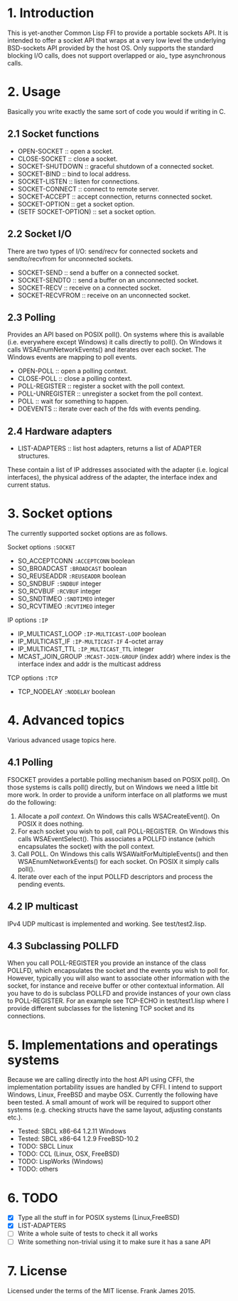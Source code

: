 

# 1. Introduction
This is yet-another Common Lisp FFI to provide a portable sockets API. It is intended to offer a
socket API that wraps at a very low level the underlying BSD-sockets API provided by the host OS.
Only supports the standard blocking I/O calls, does not support overlapped or aio_ type asynchronous calls.

# 2. Usage
Basically you write exactly the same sort of code you would if writing in C.

## 2.1 Socket functions
* OPEN-SOCKET :: open a socket.
* CLOSE-SOCKET :: close a socket. 
* SOCKET-SHUTDOWN :: graceful shutdown of a connected socket. 
* SOCKET-BIND :: bind to local address.
* SOCKET-LISTEN :: listen for connections. 
* SOCKET-CONNECT :: connect to remote server.
* SOCKET-ACCEPT :: accept connection, returns connected socket. 
* SOCKET-OPTION :: get a socket option.
* (SETF SOCKET-OPTION) :: set a socket option.

## 2.2 Socket I/O
There are two types of I/O: send/recv for connected sockets and sendto/recvfrom for unconnected sockets.

* SOCKET-SEND :: send a buffer on a connected socket. 
* SOCKET-SENDTO :: send a buffer on an unconnected socket.
* SOCKET-RECV :: receive on a connected socket.
* SOCKET-RECVFROM :: receive on an unconnected socket. 

## 2.3 Polling
Provides an API based on POSIX poll(). On systems where this is available (i.e. everywhere except Windows)
it calls directly to poll(). On Windows it calls WSAEnumNetworkEvents() and iterates over each socket. The Windows
events are mapping to poll events.

* OPEN-POLL :: open a polling context.
* CLOSE-POLL :: close a polling context.
* POLL-REGISTER :: register a socket with the poll context. 
* POLL-UNREGISTER :: unregister a socket from the poll context.
* POLL :: wait for something to happen.
* DOEVENTS :: iterate over each of the fds with events pending.

## 2.4 Hardware adapters

* LIST-ADAPTERS :: list host adapters, returns a list of ADAPTER structures.

These contain a list of IP addresses associated with the adapter (i.e. logical interfaces), the
physical address of the adapter, the interface index and current status.

# 3. Socket options
The currently supported socket options are as follows.

Socket options `:SOCKET`
* SO_ACCEPTCONN `:ACCEPTCONN` boolean
* SO_BROADCAST `:BROADCAST` boolean
* SO_REUSEADDR `:REUSEADDR` boolean
* SO_SNDBUF `:SNDBUF` integer
* SO_RCVBUF `:RCVBUF` integer
* SO_SNDTIMEO `:SNDTIMEO` integer
* SO_RCVTIMEO `:RCVTIMEO` integer

IP options `:IP`
* IP_MULTICAST_LOOP `:IP-MULTICAST-LOOP` boolean
* IP_MULTICAST_IF `:IP-MULTICAST-IF` 4-octet array
* IP_MULTICAST_TTL `:IP_MULTICAST_TTL` integer
* MCAST_JOIN_GROUP `:MCAST-JOIN-GROUP` (index addr) where index is the interface index and addr is the multicast address

TCP options `:TCP`
* TCP_NODELAY `:NODELAY` boolean

# 4. Advanced topics
Various advanced usage topics here.

## 4.1 Polling 
FSOCKET provides a portable polling mechanism based on POSIX poll(). On those systems is calls poll() directly,
but on Windows we need a little bit more work. In order to provide a uniform interface on all platforms
we must do the following:

1. Allocate a *poll context*. On Windows this calls WSACreateEvent(). On POSIX it does nothing.
2. For each socket you wish to poll, call POLL-REGISTER. On Windows this calls WSAEventSelect(). This associates
a POLLFD instance (which encapsulates the socket) with the poll context.
3. Call POLL. On Windows this calls WSAWaitForMultipleEvents() and then WSAEnumNetworkEvents() for each socket.
On POSIX it simply calls poll().
4. Iterate over each of the input POLLFD descriptors and process the pending events.

## 4.2 IP multicast 
IPv4 UDP multicast is implemented and working. See test/test2.lisp.

## 4.3 Subclassing POLLFD
When you call POLL-REGISTER you provide an instance of the class POLLFD, which encapsulates the socket
and the events you wish to poll for. However, typically you will also want to associate other information with
the socket, for instance and receive buffer or other contextual information. All you have to do is subclass
POLLFD and provide instances of your own class to POLL-REGISTER. For an example see TCP-ECHO in test/test1.lisp
where I provide different subclasses for the listening TCP socket and its connections. 


# 5. Implementations and operatings systems
Because we are calling directly into the host API using CFFI, the implementation portability issues
are handled by CFFI. I intend to support Windows, Linux, FreeBSD and maybe OSX. Currently the following have been
tested. A small amount of work will be required to support other systems (e.g. checking structs have the same
layout, adjusting constants etc.). 

* Tested: SBCL x86-64 1.2.11 Windows 
* Tested: SBCL x86-64 1.2.9 FreeBSD-10.2
* TODO: SBCL Linux
* TODO: CCL (Linux, OSX, FreeBSD)
* TODO: LispWorks (Windows)
* TODO: others

# 6. TODO
- [x] Type all the stuff in for POSIX systems (Linux,FreeBSD)
- [x] LIST-ADAPTERS
- [ ] Write a whole suite of tests to check it all works
- [ ] Write something non-trivial using it to make sure it has a sane API

# 7. License
Licensed under the terms of the MIT license.
Frank James 2015.
